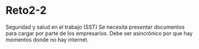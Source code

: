 # Reto2-2
Seguridad y salud en el trabajo (SST) Se necesita presentar documentos para cargar por parte de los empresarios. Debe ser asincrónico por que hay momentos donde no hay internet.   
